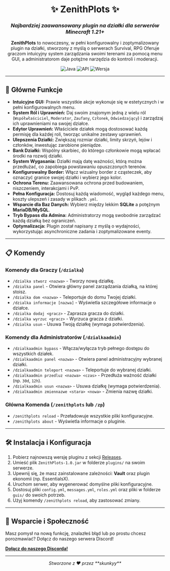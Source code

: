 <div align="center">

# ✨ ZenithPlots ✨
### _Najbardziej zaawansowany plugin na działki dla serwerów Minecraft 1.21+_

**ZenithPlots** to nowoczesny, w pełni konfigurowalny i zoptymalizowany plugin na działki, stworzony z myślą o serwerach Survival, RPG Oferuje graczom intuicyjny system zarządzania swoimi terenami za pomocą menu GUI, a administratorom daje potężne narzędzia do kontroli i moderacji.

![Java](https://img.shields.io/badge/Java-21-blue?style=for-the-badge&logo=openjdk)
![API](https://img.shields.io/badge/API-Paper_1.21-orange?style=for-the-badge&logo=server)
![Wersja](https://img.shields.io/badge/Wersja-1.0-brightgreen?style=for-the-badge)

</div>

---

## 🚀 Główne Funkcje

-   **Intuicyjne GUI:** Prawie wszystkie akcje wykonuje się w estetycznych i w pełni konfigurowalnych menu.
-   **System Ról i Uprawnień:** Daj swoim znajomym jedną z wielu ról (`Współwłaściciel`, `Moderator`, `Zaufany`, `Członek`, `Odwiedzający`) i zarządzaj ich uprawnieniami na swojej działce.
-   **Edytor Uprawnień:** Właściciele działek mogą dostosować każdą permisję dla każdej roli, tworząc unikalne zestawy uprawnień.
-   **Ulepszenia Działki:** Zwiększaj rozmiar działki, limity skrzyń, lejów i członków, inwestując zarobione pieniądze.
-   **Bank Działki:** Wspólny skarbiec, do którego członkowie mogą wpłacać środki na rozwój działki.
-   **System Wygasania:** Działki mają datę ważności, którą można przedłużać, co zapobiega powstawaniu opuszczonych terenów.
-   **Konfigurowalny Border:** Włącz wizualny border z cząsteczek, aby oznaczyć granice swojej działki i wybierz jego kolor.
-   **Ochrona Terenu:** Zaawansowana ochrona przed budowaniem, niszczeniem, interakcjami i PvP.
-   **Pełna Konfiguracja:** Dostosuj każdą wiadomość, wygląd każdego menu, koszty ulepszeń i zasady w plikach `.yml`.
-   **Wsparcie dla Baz Danych:** Wybierz między lekkim **SQLite** a potężnym **MariaDB/MySQL**.
-   **Tryb Bypass dla Admina:** Administratorzy mogą swobodnie zarządzać każdą działką bez ograniczeń.
-   **Optymalizacja:** Plugin został napisany z myślą o wydajności, wykorzystując asynchroniczne zadania i zoptymalizowane eventy.

---

## 📋 Komendy

### Komendy dla Graczy (`/dzialka`)
-   `/dzialka stworz <nazwa>` - Tworzy nową działkę.
-   `/dzialka panel` - Otwiera główny panel zarządzania działką, na której stoisz.
-   `/dzialka dom <nazwa>` - Teleportuje do domu Twojej działki.
-   `/dzialka informacje [nazwa]` - Wyświetla szczegółowe informacje o działce.
-   `/dzialka dodaj <gracz>` - Zaprasza gracza do działki.
-   `/dzialka wyrzuc <gracz>` - Wyrzuca gracza z działki.
-   `/dzialka usun` - Usuwa Twoją działkę (wymaga potwierdzenia).

### Komendy dla Administratorów (`/dzialkaadmin`)
-   `/dzialkaadmin bypass` - Włącza/wyłącza tryb pełnego dostępu do wszystkich działek.
-   `/dzialkaadmin panel <nazwa>` - Otwiera panel administracyjny wybranej działki.
-   `/dzialkaadmin teleport <nazwa>` - Teleportuje do wybranej działki.
-   `/dzialkaadmin przedluz <nazwa> <czas>` - Przedłuża ważność działki (np. `30d`, `12h`).
-   `/dzialkaadmin usun <nazwa>` - Usuwa działkę (wymaga potwierdzenia).
-   `/dzialkaadmin zmiennazwe <stara> <nowa>` - Zmienia nazwę działki.

### Główna Komenda (`/zenithplots` lub `/zp`)
-   `/zenithplots reload` - Przeładowuje wszystkie pliki konfiguracyjne.
-   `/zenithplots about` - Wyświetla informacje o pluginie.

---

## 🛠️ Instalacja i Konfiguracja

1.  Pobierz najnowszą wersję pluginu z sekcji [Releases](https://github.com/skunkyy/ZenithPlots/releases).
2.  Umieść plik `ZenithPlots-1.0.jar` w folderze `plugins/` na swoim serwerze.
3.  Upewnij się, że masz zainstalowane zależności: **Vault** oraz plugin ekonomii (np. EssentialsX).
4.  Uruchom serwer, aby wygenerować domyślne pliki konfiguracyjne.
5.  Dostosuj pliki `config.yml`, `messages.yml`, `roles.yml` oraz pliki w folderze `guis/` do swoich potrzeb.
6.  Użyj komendy `/zenithplots reload`, aby zastosować zmiany.

---

## 🤝 Wsparcie i Społeczność

Masz pomysł na nową funkcję, znalazłeś błąd lub po prostu chcesz porozmawiać? Dołącz do naszego serwera Discord!

**[Dołącz do naszego Discorda!](https://discord.gg/kiedys)**

---
<div align="center">
  <em>Stworzone z ❤️ przez **skunkyy**</em>
</div>
